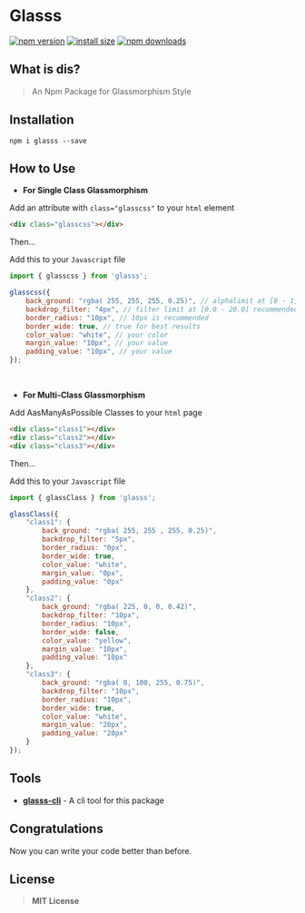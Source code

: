 # Glasss

[![npm version](https://img.shields.io/npm/v/glasss.svg?style=flat-square)](https://www.npmjs.org/package/glasss) 
[![install size](https://packagephobia.com/badge?p=glasss)](https://packagephobia.com/result?p=glasss) 
[![npm downloads](https://img.shields.io/npm/dt/glasss.svg?style=flat-square)](http://npm-stat.com/charts.html?package=glasss) 

## What is dis?

> An Npm Package for Glassmorphism Style

## Installation

```
npm i glasss --save
```

## How to Use

* **For Single Class Glassmorphism**

Add an attribute with  ```class="glasscss"``` to your `html` element 

```html
<div class="glasscss"></div>
```

Then...

Add this to your `Javascript` file

```javascript 
import { glasscss } from 'glasss';

glasscss({
    back_ground: "rgba( 255, 255, 255, 0.25)", // alphalimit at [0 - 1] 
    backdrop_filter: "4px", // filter limit at [0.0 - 20.0] recommended
    border_radius: "10px", // 10px is recommended
    border_wide: true, // true for best results
    color_value: "white", // your color
    margin_value: "10px", // your value 
    padding_value: "10px", // your value 
});
```
<br>

* **For Multi-Class Glassmorphism**

Add AasManyAsPossible Classes to your `html` page 

```html
<div class="class1"></div>
<div class="class2"></div>
<div class="class3"></div>
```

Then...

Add this to your `Javascript` file

```javascript 
import { glassClass } from 'glasss';

glassClass({
    "class1": {
        back_ground: "rgba( 255, 255 , 255, 0.25)", 
        backdrop_filter: "5px", 
        border_radius: "0px", 
        border_wide: true, 
        color_value: "white", 
        margin_value: "0px", 
        padding_value: "0px"
    },
    "class2": {
        back_ground: "rgba( 225, 0, 0, 0.42)", 
        backdrop_filter: "10px", 
        border_radius: "10px", 
        border_wide: false, 
        color_value: "yellow", 
        margin_value: "10px", 
        padding_value: "10px"
    }, 
    "class3": {
        back_ground: "rgba( 0, 100, 255, 0.75)", 
        backdrop_filter: "10px", 
        border_radius: "10px", 
        border_wide: true, 
        color_value: "white", 
        margin_value: "20px", 
        padding_value: "20px"
    }
});
```
## Tools

- **[glasss-cli](https://npmjs.com/package/glasss-cli)** - A cli tool for this package

## Congratulations

Now you can write your code better than before.

## License

> **MIT License**